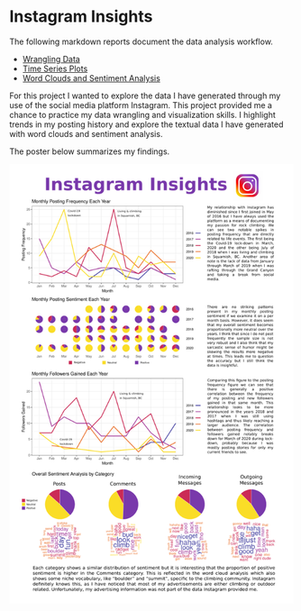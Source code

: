 # Instagram Insights

The following markdown reports document the data analysis workflow.

- [Wrangling Data](wrangling-data.md)
- [Time Series Plots](time-series-plots.md)
- [Word Clouds and Sentiment Analysis](sentiment-analysis.md)

For this project I wanted to explore the data I have generated through my use of the social media platform Instagram. This project provided me a chance to practice my data wrangling and visualization skills. I highlight trends in my posting history and explore the textual data I have generated with word clouds and sentiment analysis.

The poster below summarizes my findings.

![Finsihed Poster](Poster/InstagramInsights-TylerHill-Final.png)